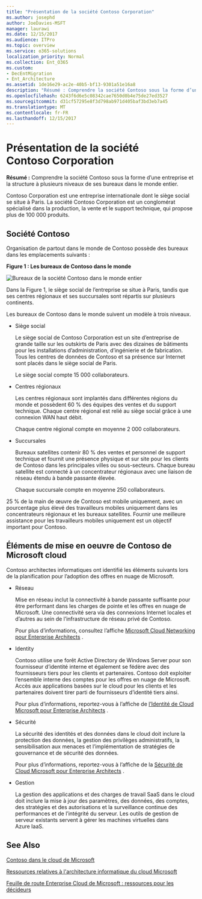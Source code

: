 ```yaml
---
title: "Présentation de la société Contoso Corporation"
ms.author: josephd
author: JoeDavies-MSFT
manager: laurawi
ms.date: 12/15/2017
ms.audience: ITPro
ms.topic: overview
ms.service: o365-solutions
localization_priority: Normal
ms.collection: Ent_O365
ms.custom:
- DecEntMigration
- Ent_Architecture
ms.assetid: 1de16e29-ac2e-40b5-bf13-9301a51e16a8
description: "Résumé : Comprendre la société Contoso sous la forme d’une entreprise et la structure à plusieurs niveaux de ses bureaux dans le monde entier."
ms.openlocfilehash: 6243f6d6e5c08342cae7650d0b4e75de27ed3527
ms.sourcegitcommit: d31cf57295e8f3d798ab971d405baf3bd3eb7a45
ms.translationtype: MT
ms.contentlocale: fr-FR
ms.lasthandoff: 12/15/2017
---
```

# <a name="overview-of-the-contoso-corporation"></a>Présentation de la société Contoso Corporation

 **Résumé :** Comprendre la société Contoso sous la forme d’une entreprise et la structure à plusieurs niveaux de ses bureaux dans le monde entier.
  
Contoso Corporation est une entreprise internationale dont le siège social se situe à Paris. La société Contoso Corporation est un conglomérat spécialisé dans la production, la vente et le support technique, qui propose plus de 100 000 produits.  
  
## <a name="the-contoso-corporation"></a>Société Contoso

Organisation de partout dans le monde de Contoso possède des bureaux dans les emplacements suivants :
  
**Figure 1 : Les bureaux de Contoso dans le monde**

![Bureaux de la société Contoso dans le monde entier](images/Contoso_Poster/Contoso_WW_Org.png)

  
Dans la Figure 1, le siège social de l’entreprise se situe à Paris, tandis que ses centres régionaux et ses succursales sont répartis sur plusieurs continents.
  
Les bureaux de Contoso dans le monde suivent un modèle à trois niveaux.
  
- Siège social
    
    Le siège social de Contoso Corporation est un site d’entreprise de grande taille sur les outskirts de Paris avec des dizaines de bâtiments pour les installations d’administration, d’ingénierie et de fabrication. Tous les centres de données de Contoso et sa présence sur Internet sont placés dans le siège social de Paris.
    
    Le siège social compte 15 000 collaborateurs.
    
- Centres régionaux
    
    Les centres régionaux sont implantés dans différentes régions du monde et possèdent 60 % des équipes des ventes et du support technique. Chaque centre régional est relié au siège social grâce à une connexion WAN haut débit.  
    
    Chaque centre régional compte en moyenne 2 000 collaborateurs.
    
- Succursales
    
    Bureaux satellites contenir 80 % des ventes et personnel de support technique et fournit une présence physique et sur site pour les clients de Contoso dans les principales villes ou sous-secteurs. Chaque bureau satellite est connecté à un concentrateur régionaux avec une liaison de réseau étendu à bande passante élevée.
    
    Chaque succursale compte en moyenne 250 collaborateurs.
    
25 % de la main de œuvre de Contoso est mobile uniquement, avec un pourcentage plus élevé des travailleurs mobiles uniquement dans les concentrateurs régionaux et les bureaux satellites. Fournir une meilleure assistance pour les travailleurs mobiles uniquement est un objectif important pour Contoso.
  
## <a name="elements-of-contosos-implementation-of-the-microsoft-cloud"></a>Éléments de mise en oeuvre de Contoso de Microsoft cloud

Contoso architectes informatiques ont identifié les éléments suivants lors de la planification pour l’adoption des offres en nuage de Microsoft.
  
- Réseau
    
    Mise en réseau inclut la connectivité à bande passante suffisante pour être performant dans les charges de pointe et les offres en nuage de Microsoft. Une connectivité sera via des connexions Internet locales et d’autres au sein de l’infrastructure de réseau privé de Contoso.
    
    Pour plus d’informations, consultez l’affiche [Microsoft Cloud Networking pour Enterprise Architects](microsoft-cloud-networking-for-enterprise-architects.md) .
   
- Identity
    
    Contoso utilise une forêt Active Directory de Windows Server pour son fournisseur d’identité interne et également se fédère avec des fournisseurs tiers pour les clients et partenaires. Contoso doit exploiter l’ensemble interne des comptes pour les offres en nuage de Microsoft. Accès aux applications basées sur le cloud pour les clients et les partenaires doivent tirer parti de fournisseurs d’identité tiers ainsi.
    
    Pour plus d’informations, reportez-vous à l’affiche de [l’Identité de Cloud Microsoft pour Enterprise Architects](microsoft-cloud-identity-for-enterprise-architects.md) .
    
- Sécurité
    
    La sécurité des identités et des données dans le cloud doit inclure la protection des données, la gestion des privilèges administratifs, la sensibilisation aux menaces et l’implémentation de stratégies de gouvernance et de sécurité des données.
    
    Pour plus d’informations, reportez-vous à l’affiche de la [Sécurité de Cloud Microsoft pour Enterprise Architects](http://aka.ms/cloudarchsecurity) .
    
- Gestion
    
    La gestion des applications et des charges de travail SaaS dans le cloud doit inclure la mise à jour des paramètres, des données, des comptes, des stratégies et des autorisations et la surveillance continue des performances et de l’intégrité du serveur. Les outils de gestion de serveur existants servent à gérer les machines virtuelles dans Azure IaaS.
    
## <a name="see-also"></a>See Also

[Contoso dans le cloud de Microsoft](contoso-in-the-microsoft-cloud.md)
  
[Ressources relatives à l'architecture informatique du cloud Microsoft](microsoft-cloud-it-architecture-resources.md)

[Feuille de route Enterprise Cloud de Microsoft : ressources pour les décideurs](https://sway.com/FJ2xsyWtkJc2taRD)
 


